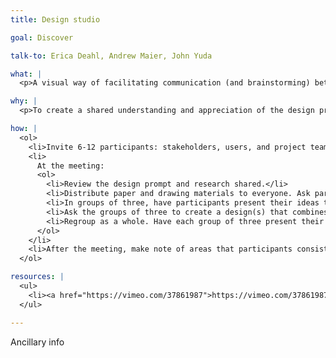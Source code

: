 ```yaml
---
title: Design studio

goal: Discover

talk-to: Erica Deahl, Andrew Maier, John Yuda

what: |
  <p>A visual way of facilitating communication (and brainstorming) between a project team and its stakeholders.</p>

why: |
  <p>To create a shared understanding and appreciation of the design problems confronting the project team.</p>

how: |
  <ol>
    <li>Invite 6-12 participants: stakeholders, users, and project team members who need to build a shared understanding. Let invitees know ahead of time what design prompt they will be asked to think through. Share any applicable research already conducted. Unless users will be present, share personas summarizing what users are trying to do and why.</li>
    <li>
      At the meeting: 
      <ol>
        <li>Review the design prompt and research shared.</li>
        <li>Distribute paper and drawing materials to everyone. Ask participants to individually sketch concepts that address the prompt. Remind them that anyone can draw and artistic accuracy is not the goal of the exercise. 15-20 minutes.</li>
        <li>In groups of three, have participants present their ideas to one another and solicit critiques.</li>
        <li>Ask the groups of three to create a design(s) that combines the best aspects of their individual member’s contributions. </li>
        <li>Regroup as a whole. Have each group of three present their ideas to everyone. Discuss. </li>        
      </ol>
    </li>
    <li>After the meeting, make note of areas that participants consistently agreed or disagreed on. Incorporate areas of contention into the research plan and areas of consensus into design recommendations.</li>
  </ol>

resources: |
  <ul>
    <li><a href="https://vimeo.com/37861987">https://vimeo.com/37861987</a></li>
  </ul>

---
```


Ancillary info
